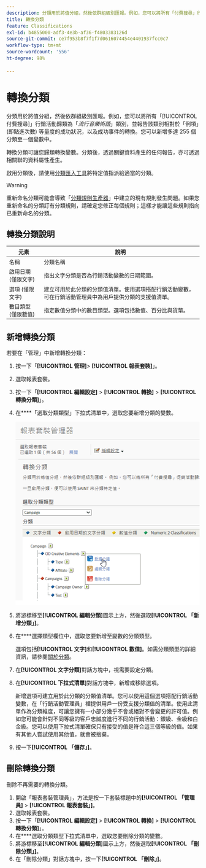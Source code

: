 ```yaml
---
description: 分類用於將值分組，然後依群組級別匯報。例如，您可以將所有「付費搜尋」行銷活動歸類為「流行音樂術語」類別，並報告該類別相對於「例項」(即點進次數) 等量度的成功狀況，以及成功事件的轉換。
title: 轉換分類
feature: Classifications
exl-id: b4855000-adf3-4e3b-af36-f4803383126d
source-git-commit: ce7f953b8f7f1f7d0616074454e4401937fcc0c7
workflow-type: tm+mt
source-wordcount: '556'
ht-degree: 98%

---
```


# 轉換分類

分類用於將值分組，然後依群組級別匯報。例如，您可以將所有「[!UICONTROL 付費搜尋]」行銷活動歸類為「*流行音樂術語*」類別，並報告該類別相對於「例項」(即點進次數) 等量度的成功狀況，以及成功事件的轉換。您可以新增多達 255 個分類至一個變數中。

轉換分類可讓您歸類轉換變數。分類後，透過關鍵資料產生的任何報告，亦可透過相關聯的資料屬性產生。

啟用分類後，請使用[分類匯入工具](/help/components/classifications/importer/c-working-with-saint.md)將特定值指派給適當的分類。

>[!WARNING]
>
>重新命名分類可能會導致「[分類規則生產器](/help/components/classifications/crb/classification-rule-builder.md)」中建立的現有規則發生問題。如果您重新命名的分類訂有分類規則，請確定您修正每個規則；這樣才能讓這些規則指向已重新命名的分類。

## 轉換分類說明

| 元素 | 說明 |
| --- | --- |
| 名稱 | 分類名稱 |
| 啟用日期 (僅限文字) | 指出文字分類是否為行銷活動變數的日期範圍。 |
| 選項 (僅限文字) | 建立可用於此分類的分類值清單。使用選項搭配行銷活動變數，可在行銷活動管理員中為用戶提供分類的支援值清單。 |
| 數目類型 (僅限數值) | 指定數值分類中的數目類型。選項包括數值、百分比與貨幣。 |

## 新增轉換分類

若要在「管理」中新增轉換分類：

1. 按一下「**[!UICONTROL 管理]**> **[!UICONTROL 報表套裝]**」。
1. 選取報表套裝。
1. 按一下「**[!UICONTROL 編輯設定]** > **[!UICONTROL 轉換]** > **[!UICONTROL 轉換分類]**」。
1. 在&#x200B;****「選取分類類型」下拉式清單中，選取您要新增分類的變數。

   ![步驟資訊](/help/admin/admin/assets/sub_class_create.png)

1. 將游標移至&#x200B;**[!UICONTROL 編輯分類]**&#x200B;圖示上方，然後選取&#x200B;**[!UICONTROL 「新增分類」]**。
1. 在&#x200B;****&#x200B;選擇類型欄位中，選取您要新增至變數的分類類型。

   選項包括&#x200B;**[!UICONTROL 文字]**&#x200B;和&#x200B;**[!UICONTROL 數值]**。如需分類類型的詳細資訊，請參閱[關於分類](/help/components/classifications/c-classifications.md)。
1. 在&#x200B;**[!UICONTROL 文字分類]**&#x200B;對話方塊中，視需要設定分類。

1. 在&#x200B;**[!UICONTROL 下拉式清單]**&#x200B;對話方塊中，新增或移除選項。

   新增選項可建立用於此分類的分類值清單。您可以使用這個選項搭配行銷活動變數，在「行銷活動管理員」裡提供用戶一份受支援分類值的清單。使用此清單作為分類維度，可讓您擁有一小部分幾乎不會或絕對不會變更的許可值。例如您可能會針對不同等級的客戶忠誠度進行不同的行銷活動：銀級、金級和白金級。您可以使用下拉式清單確保只有接受的值是符合這三個等級的值。如果有其他人嘗試使用其他值，就會被捨棄。

1. 按一下&#x200B;**[!UICONTROL 「儲存」]**。

## 刪除轉換分類

刪除不再需要的轉換分類。

1. 開啟「報表套裝管理員」，方法是按一下套裝標題中的&#x200B;**[!UICONTROL 「管理員]** > **[!UICONTROL 報表套裝」]**。
1. 選取報表套裝。
1. 按一下「**[!UICONTROL 編輯設定]** > **[!UICONTROL 轉換]** > **[!UICONTROL 轉換分類]**」。
1. 在&#x200B;****&#x200B;選取分類類型下拉式清單中，選取您要刪除分類的變數。
1. 將游標移至&#x200B;**[!UICONTROL 編輯分類]**&#x200B;圖示上方，然後選取&#x200B;**[!UICONTROL 「刪除分類」]**。
1. 在「刪除分類」對話方塊中，按一下&#x200B;**[!UICONTROL 「刪除」]**。
